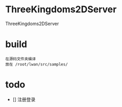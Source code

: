 # ThreeKingdoms2DServer
ThreeKingdoms2DServer

# build

    在源码文件夹编译
    放在 /root/lwan/src/samples/

# todo
- [] 注册登录